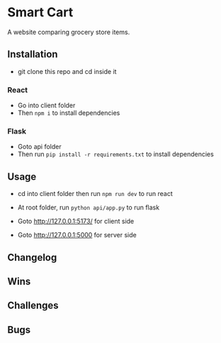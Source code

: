 # Smart Cart

A website comparing grocery store items.

## Installation
- git clone this repo and cd inside it

### React 
- Go into client folder
- Then ```npm i``` to install dependencies

### Flask
- Goto api folder
- Then run ```pip install -r requirements.txt``` to install dependencies

## Usage
- cd into client folder then run ```npm run dev``` to run react
- At root folder, run ```python api/app.py``` to run flask

- Goto http://127.0.0.1:5173/ for client side
- Goto http://127.0.0.1:5000 for server side

## Changelog

## Wins

## Challenges

## Bugs
